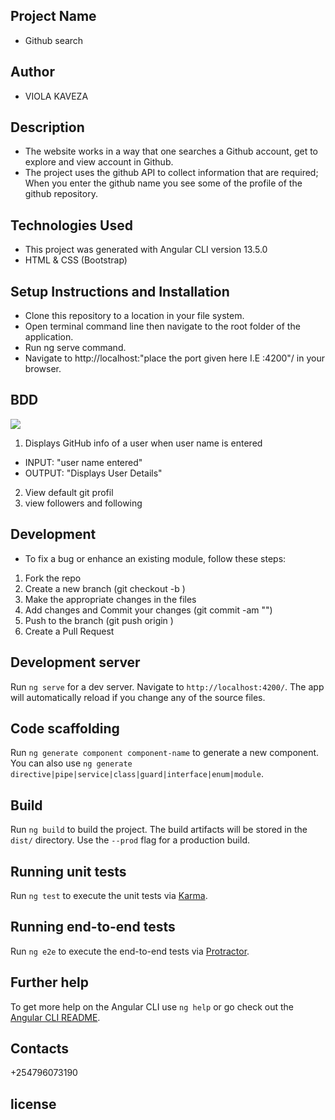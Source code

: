 ## Project Name
- Github  search
## Author
- VIOLA KAVEZA
## Description

- The website works in a way that one searches a Github account, get to explore and view  account in Github.
- The project  uses the github API to collect information that are required;
 When you enter the github name you see some of the profile of the github repository. 

## Technologies Used
- This project was generated with Angular CLI version 13.5.0
- HTML & CSS (Bootstrap)
## Setup Instructions and Installation
- Clone this repository to a location in your file system.
- Open terminal command line then navigate to the root folder of the application.
- Run ng serve command.
- Navigate to http://localhost:"place the port given here I.E :4200"/ in your browser.

## BDD

<img src="src/assets/">

 1. Displays GitHub info of a user when user name is entered
   - INPUT: "user name entered"
   - OUTPUT: "Displays User Details"
 2. View default git profil
 3. view followers and following  

## Development

- To fix a bug or enhance an existing module, follow these steps:

1. Fork the repo
2. Create a new branch (git checkout -b <branch-name>)
3. Make the appropriate changes in the files
4. Add changes and Commit your changes (git commit -am "<change-description>")
6. Push to the branch (git push origin <branch-name>)
7. Create a Pull Request



## Development server

Run `ng serve` for a dev server. Navigate to `http://localhost:4200/`. The app will automatically reload if you change any of the source files.

## Code scaffolding

Run `ng generate component component-name` to generate a new component. You can also use `ng generate directive|pipe|service|class|guard|interface|enum|module`.

## Build

Run `ng build` to build the project. The build artifacts will be stored in the `dist/` directory. Use the `--prod` flag for a production build.

## Running unit tests

Run `ng test` to execute the unit tests via [Karma](https://karma-runner.github.io).

## Running end-to-end tests

Run `ng e2e` to execute the end-to-end tests via [Protractor](http://www.protractortest.org/).

## Further help

To get more help on the Angular CLI use `ng help` or go check out the [Angular CLI README](https://github.com/angular/angular-cli/blob/master/README.md).

## Contacts
+254796073190


## license

